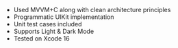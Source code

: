 - Used MVVM+C along with clean architecture principles
- Programmatic UIKit implementation
- Unit test cases included
- Supports Light & Dark Mode
- Tested on Xcode 16
